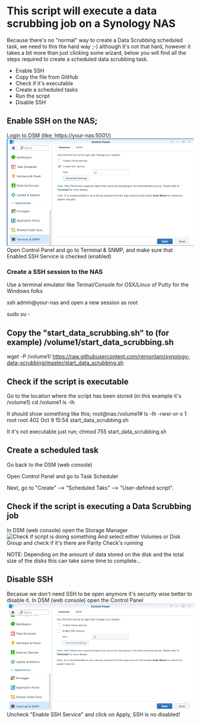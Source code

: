 # This script will execute a data scrubbing job on a Synology NAS
Because there's no "normal" way to create a Data Scrubbing scheduled task, we need to this the hard way ;-)
although it's not that hard, however it takes a bit more than just clicking some wizard, below you will find all the steps required to create a scheduled data scrubbing task.

- Enable SSH
- Copy the file from GitHub
- Check if it's executable
- Create a scheduled tasks
- Run the script
- Disable SSH

## Enable SSH on the NAS;
Login to DSM (like; https://your-nas:5001/)
![Enable SSH](/docs/enable_ssh_nas.png)
Open Control Panel and go to Terminal & SNMP, and make sure that Enabled SSH Service is checked (enabled)

### Create a SSH session to the NAS
Use a terminal emulator like Terinal/Console for OSX/Linux of Putty for the Windows folks

ssh admin@your-nas
and open a new session as root

sudo su -

## Copy the "start_data_scrubbing.sh" to (for example) /volume1/start_data_scrubbing.sh
wget -P /volume1/ https://raw.githubusercontent.com/remonlam/synology-data-scrubbing/master/start_data_scrubbing.sh

## Check if the script is executable
Go to the location where the script has been stored (in this example it's /volume1)
cd /volume1
ls -lh

It should show something like this;
root@nas:/volume1# ls -lh
-rwxr-xr-x 1 root root 402 Oct  9 15:54 start_data_scrubbing.sh

It it's not executable just run;
chmod 755 start_data_scrubbing.sh

## Create a scheduled task
Go back to the DSM (web console)

Open Control Panel and go to Task Scheduler

Next, go to "Create" --> "Scheduled Taks" --> "User-defined script".


## Check if the script is executing a Data Scrubbing job
In DSM (web console) open the Storage Manager
![Check if script is doing something](/docs/check_taks.png)
And select either Volumes or Disk Group and check if it's there are Parity Check's running

NOTE: Depending on the amount of data stored on the disk and the total size of the disks this can take some time to complete...

## Disable SSH
Becasue we don't need SSH to be open anymore it's security wise better to disable it.
In DSM (web console) open the Control Panel
![Disable SSH](/docs/disable_ssh.png)
Uncheck "Enable SSH Service" and click on Apply, SSH is no disabled!
